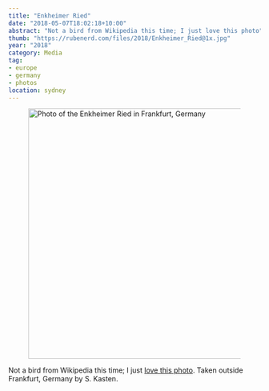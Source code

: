 ```yaml
---
title: "Enkheimer Ried"
date: "2018-05-07T18:02:18+10:00"
abstract: "Not a bird from Wikipedia this time; I just love this photo"
thumb: "https://rubenerd.com/files/2018/Enkheimer_Ried@1x.jpg"
year: "2018"
category: Media
tag:
- europe
- germany
- photos
location: sydney
---
```

<figure><p><img src="https://rubenerd.com/files/2018/Enkheimer_Ried@1x.jpg" srcset="https://rubenerd.com/files/2018/Enkheimer_Ried@1x.jpg 1x, https://rubenerd.com/files/2018/Enkheimer_Ried@2x.jpg 2x" alt="Photo of the Enkheimer Ried in Frankfurt, Germany" style="width:500px" /></p></figure>

Not a bird from Wikipedia this time; I just [love this photo]. Taken outside Frankfurt, Germany by S. Kasten.

[love this photo]: https://en.wikipedia.org/wiki/File:Enkheimer_Ried.jpg

